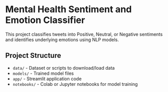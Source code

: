 # Mental Health Sentiment and Emotion Classifier

This project classifies tweets into Positive, Neutral, or Negative sentiments and identifies underlying emotions using NLP models.

## Project Structure

- `data/` - Dataset or scripts to download/load data  
- `models/` - Trained model files  
- `app/` - Streamlit application code  
- `notebooks/` - Colab or Jupyter notebooks for model training  
